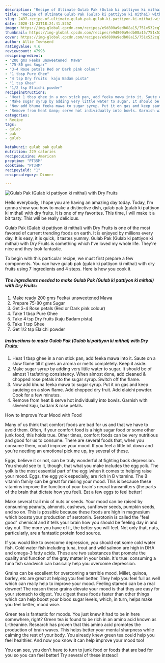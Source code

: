 ```yaml
---
description: "Recipe of Ultimate Gulab Pak (Gulab ki pattiyon ki mithai) with Dry Fruits"
title: "Recipe of Ultimate Gulab Pak (Gulab ki pattiyon ki mithai) with Dry Fruits"
slug: 2497-recipe-of-ultimate-gulab-pak-gulab-ki-pattiyon-ki-mithai-with-dry-fruits
date: 2020-11-23T18:24:41.525Z
image: https://img-global.cpcdn.com/recipes/e9d800a9edb08a15/751x532cq70/gulab-pak-gulab-ki-pattiyon-ki-mithai-with-dry-fruits-recipe-main-photo.jpg
thumbnail: https://img-global.cpcdn.com/recipes/e9d800a9edb08a15/751x532cq70/gulab-pak-gulab-ki-pattiyon-ki-mithai-with-dry-fruits-recipe-main-photo.jpg
cover: https://img-global.cpcdn.com/recipes/e9d800a9edb08a15/751x532cq70/gulab-pak-gulab-ki-pattiyon-ki-mithai-with-dry-fruits-recipe-main-photo.jpg
author: Allie Townsend
ratingvalue: 4.6
reviewcount: 47993
recipeingredient:
- "200 gms Feeka unsweetened  Mawa"
- "75-80 gms Sugar"
- "3-4 Rose petals Red or Dark pink colour"
- "1 tbsp Pure Ghee"
- "4 tsp Dry fruits  kaju Badam pista"
- "1 tsp Ghee"
- "1/2 tsp Elaichi powder"
recipeinstructions:
- "Heat 1 tbsp ghee in a non stick pan, add feeka mawa into it. Saute on a slow flame till it gives an aroma or melts completely. Keep it aside."
- "Make sugar syrup by adding very little water to sugar. It should be of almost 1 tar/string consistency. When almost done, add cleaned &amp; chopped rose petals into the sugar syrup. Switch off the flame."
- "Now add bhuna feeka mawa to sugar syrup. Put it on gas and keep sauteing on a slow flame. Add chopped dry fruit. Add elaichi powder. Cook for a few minutes."
- "Remove from heat &amp; serve hot individually into bowls. Garnish with slivered kaju, badam &amp; rose petals."
categories:
- Recipe
tags:
- gulab
- pak
- gulab

katakunci: gulab pak gulab 
nutrition: 229 calories
recipecuisine: American
preptime: "PT35M"
cooktime: "PT34M"
recipeyield: "1"
recipecategory: Dinner

---
```



![Gulab Pak (Gulab ki pattiyon ki mithai) with Dry Fruits](https://img-global.cpcdn.com/recipes/e9d800a9edb08a15/751x532cq70/gulab-pak-gulab-ki-pattiyon-ki-mithai-with-dry-fruits-recipe-main-photo.jpg)

Hello everybody, I hope you are having an amazing day today. Today, I'm gonna show you how to make a distinctive dish, gulab pak (gulab ki pattiyon ki mithai) with dry fruits. It is one of my favorites. This time, I will make it a bit tasty. This will be really delicious.

Gulab Pak (Gulab ki pattiyon ki mithai) with Dry Fruits is one of the most favored of current trending foods on earth. It is enjoyed by millions every day. It is easy, it is quick, it tastes yummy. Gulab Pak (Gulab ki pattiyon ki mithai) with Dry Fruits is something which I've loved my whole life. They're nice and they look fantastic.




To begin with this particular recipe, we must first prepare a few components. You can have gulab pak (gulab ki pattiyon ki mithai) with dry fruits using 7 ingredients and 4 steps. Here is how you cook it.

<!--inarticleads1-->

##### The ingredients needed to make Gulab Pak (Gulab ki pattiyon ki mithai) with Dry Fruits:

1. Make ready 200 gms Feeka/ unsweetened  Mawa
1. Prepare 75-80 gms Sugar
1. Get 3-4 Rose petals (Red or Dark pink colour)
1. Take 1 tbsp Pure Ghee
1. Take 4 tsp Dry fruits  (kaju Badam pista)
1. Take 1 tsp Ghee
1. Get 1/2 tsp Elaichi powder




<!--inarticleads2-->

##### Instructions to make Gulab Pak (Gulab ki pattiyon ki mithai) with Dry Fruits:

1. Heat 1 tbsp ghee in a non stick pan, add feeka mawa into it. Saute on a slow flame till it gives an aroma or melts completely. Keep it aside.
1. Make sugar syrup by adding very little water to sugar. It should be of almost 1 tar/string consistency. When almost done, add cleaned &amp; chopped rose petals into the sugar syrup. Switch off the flame.
1. Now add bhuna feeka mawa to sugar syrup. Put it on gas and keep sauteing on a slow flame. Add chopped dry fruit. Add elaichi powder. Cook for a few minutes.
1. Remove from heat &amp; serve hot individually into bowls. Garnish with slivered kaju, badam &amp; rose petals.




How to Improve Your Mood with Food


Many of us think that comfort foods are bad for us and that we have to avoid them. Often, if your comfort food is a high sugar food or some other junk food, this holds true. Other times, comfort foods can be very nutritious and good for us to consume. There are several foods that, when you consume them, could improve your mood. If you feel a little bit down and you're needing an emotional pick me up, try several of these.

Eggs, believe it or not, can be truly wonderful at fighting back depression. You should see to it, though, that what you make includes the egg yolk. The yolk is the most essential part of the egg iwhen it comes to helping raise your mood. Eggs, the egg yolk especially, are rich in B vitamins. The B vitamin family can be great for raising your mood. This is because these vitamins improve the function of your brain's neural transmitters (the parts of the brain that dictate how you feel). Eat a few eggs to feel better!

Make several trail mix of nuts or seeds. Your mood can be raised by consuming peanuts, almonds, cashews, sunflower seeds, pumpkin seeds, and so on. This is possible because these foods are high in magnesium which boosts your production of serotonin. Serotonin is called the "feel good" chemical and it tells your brain how you should be feeling day in and day out. The more you have of it, the better you will feel. Not only that, nuts, particularly, are a fantastic protein food source.

If you would like to overcome depression, you should eat some cold water fish. Cold water fish including tuna, trout and wild salmon are high in DHA and omega-3 fatty acids. These are two substances that promote the quality and function of the gray matter in your brain. It's true: consuming a tuna fish sandwich can basically help you overcome depression. 

Grains can be excellent for overcoming a terrible mood. Millet, quinoa, barley, etc are great at helping you feel better. They help you feel full as well which can really help to improve your mood. Feeling starved can be a real downer! The reason these grains elevate your mood is that they are easy for your stomach to digest. You digest these foods faster than other things which can help boost your blood sugar levels, which, in turn, helps make you feel better, mood wise.

Green tea is fantastic for moods. You just knew it had to be in here somewhere, right? Green tea is found to be rich in an amino acid known as L-theanine. Research has proven that this amino acid promotes the production of brain waves. This helps better your mental sharpness while calming the rest of your body. You already knew green tea could help you feel healthier. And now you know it can help improve your mood too!

You can see, you don't have to turn to junk food or foods that are bad for you so you can feel better! Try several of these instead!


